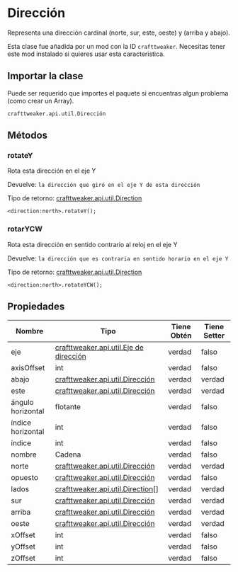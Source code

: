 # Dirección

Representa una dirección cardinal (norte, sur, este, oeste) y (arriba y abajo).

Esta clase fue añadida por un mod con la ID  `crafttweaker`. Necesitas tener este mod instalado si quieres usar esta caracteristica.

## Importar la clase
Puede ser requerido que importes el paquete si encuentras algun problema (como crear un Array).
```zenscript
crafttweaker.api.util.Dirección
```

## Métodos
### rotateY

Rota esta dirección en el eje Y

 Devuelve: `la dirección que giró en el eje Y de esta dirección`

Tipo de retorno: [crafttweaker.api.util.Direction](/vanilla/api/util/Direction)

```zenscript
<direction:north>.rotateY();
```

### rotarYCW

Rota esta dirección en sentido contrario al reloj en el eje Y

 Devuelve: `la dirección que es contraria en sentido horario en el eje Y`

Tipo de retorno: [crafttweaker.api.util.Direction](/vanilla/api/util/Direction)

```zenscript
<direction:north>.rotateYCW();
```


## Propiedades

| Nombre            | Tipo                                                                      | Tiene Obtén | Tiene Setter |
| ----------------- | ------------------------------------------------------------------------- | ----------- | ------------ |
| eje               | [crafttweaker.api.util.Eje de dirección](/vanilla/api/util/DirectionAxis) | verdad      | falso        |
| axisOffset        | int                                                                       | verdad      | falso        |
| abajo             | [crafttweaker.api.util.Dirección](/vanilla/api/util/Direction)            | verdad      | verdad       |
| este              | [crafttweaker.api.util.Dirección](/vanilla/api/util/Direction)            | verdad      | verdad       |
| ángulo horizontal | flotante                                                                  | verdad      | falso        |
| índice horizontal | int                                                                       | verdad      | falso        |
| índice            | int                                                                       | verdad      | falso        |
| nombre            | Cadena                                                                    | verdad      | falso        |
| norte             | [crafttweaker.api.util.Dirección](/vanilla/api/util/Direction)            | verdad      | verdad       |
| opuesto           | [crafttweaker.api.util.Dirección](/vanilla/api/util/Direction)            | verdad      | falso        |
| lados             | [crafttweaker.api.util.Direction](/vanilla/api/util/Direction)[]          | verdad      | verdad       |
| sur               | [crafttweaker.api.util.Dirección](/vanilla/api/util/Direction)            | verdad      | verdad       |
| arriba            | [crafttweaker.api.util.Dirección](/vanilla/api/util/Direction)            | verdad      | verdad       |
| oeste             | [crafttweaker.api.util.Dirección](/vanilla/api/util/Direction)            | verdad      | verdad       |
| xOffset           | int                                                                       | verdad      | falso        |
| yOffset           | int                                                                       | verdad      | falso        |
| zOffset           | int                                                                       | verdad      | falso        |

